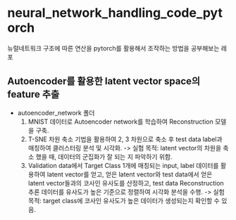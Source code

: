# neural_network_handling_code_pytorch
 뉴럴네트워크 구조에 따른 연산을 pytorch를 활용해서 조작하는 방법을 공부해보는 레포


## Autoencoder를 활용한 latent vector space의 feature 추출
   - autoencoder_network 폴더
     1) MNIST 데이터로 Autoencoder network를 학습하여 Reconstruction 모델을 구축.
     2) T-SNE 차원 축소 기법을 활용하여 2, 3 차원으로 축소 후 test data label과 매칭하여 클러스터링 분석 및 시각화.
       -> 실험 목적: latent vector의 차원을 축소 했을 때, 데이터의 군집화가 잘 되는 지 파악하기 위함.
     3) Validation data에서 Target Class 1개에 매칭되는 input, label 데이터를 활용하여 latent vector를 얻고, 얻은 latent vector와 test data에서 얻은 latent vector들과의 코사인 유사도를 산정하고, test data Reconstruction 추론 데이터를 유사도가 높은 기준으로 정렬하여 시각화 분석을 수행.
       -> 실험 목적: target class에 코사인 유사도가 높은 데이터가 생성되는지 확인할 수 있음.
